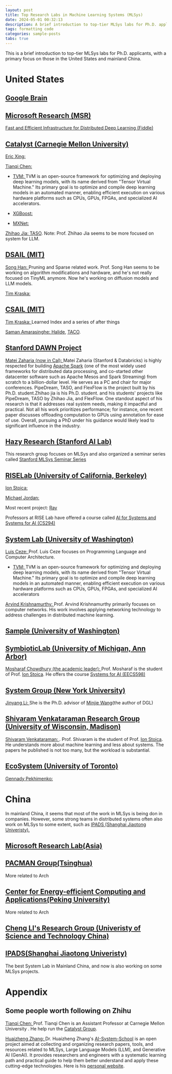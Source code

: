 ```yaml
---
layout: post
title: Top Research Labs in Machine Learning Systems (MLSys)
date: 2024-05-01 00:32:13
description: A brief introduction to top-tier MLSys labs for Ph.D. applicants.
tags: formatting code
categories: sample-posts
tabs: true
---
```

This is a brief introduction to top-tier MLSys labs for Ph.D. applicants, with a primary focus on those in the United States and mainland China.
# United States

## [Google Brain](https://research.google/)

## [Microsoft Research (MSR)](https://www.microsoft.com/en-us/research/)
[Fast and Efficient Infrastructure for Distributed Deep Learning (Fiddle)](https://www.microsoft.com/en-us/research/project/fiddle/)

## [Catalyst (Carnegie Mellon University)](https://catalyst.cs.cmu.edu/)
[Eric Xing: ](https://www.cs.cmu.edu/~epxing/)

[Tianqi Chen: ](https://tqchen.com/)

* [TVM: ](https://tvm.apache.org/) TVM is an open-source framework for optimizing and deploying deep learning models, with its name derived from "Tensor Virtual Machine." Its primary goal is to optimize and compile deep learning models in an automated manner, enabling efficient execution on various hardware platforms such as CPUs, GPUs, FPGAs, and specialized AI accelerators.

* [XGBoost: ](https://arxiv.org/abs/1603.02754)

* [MXNet: ](https://www.arxiv.org/abs/1512.01274)

[Zhihao Jia: ](https://www.cs.cmu.edu/~zhihaoj2/)[TASO](chrome-extension://efaidnbmnnnibpcajpcglclefindmkaj/https://cs.stanford.edu/~padon/taso-sosp19.pdf). Note: Prof. Zhihao Jia seems to be more focused on system for LLM.


## [DSAIL (MIT)](https://dsail.csail.mit.edu/)
[Song Han: ](https://hanlab.mit.edu/songhan)Pruning and Sparse related work. Prof. Song Han seems to be working on algorithm modifications and hardware, and he's not really focused on TinyML anymore. Now he's working on diffusion models and LLM models.

[Tim Kraska: ](https://people.csail.mit.edu/kraska/)


## [CSAIL (MIT)](https://www.csail.mit.edu/)
[Tim Kraska: ](https://people.csail.mit.edu/kraska/) Learned Index and a series of after things

[Saman Amarasinghe: ](https://www.csail.mit.edu/person/saman-amarasinghe)[Halide](chrome-extension://efaidnbmnnnibpcajpcglclefindmkaj/https://people.csail.mit.edu/jrk/halide-pldi13.pdf), [TACO](https://tacos.libraries.mit.edu/).

## [Stanford DAWN Project](https://dawn.cs.stanford.edu/)
[Matei Zaharia (now in Cal): ](https://people.eecs.berkeley.edu/~matei/) Matei Zaharia (Stanford & Databricks) is highly respected for building [Apache Spark](https://spark.apache.org/) (one of the most widely used frameworks for distributed data processing, and co-started other datacenter software such as Apache Mesos and Spark Streaming) from scratch to a billion-dollar level. He serves as a PC and chair for major conferences. PipeDream, TASO, and FlexFlow is the project built by his Ph.D. student.Zhihao jia is his Ph.D. student. and  his students' projects like PipeDream, TASO by Zhihao Jia, and FlexFlow. One standout aspect of his research is that it addresses real system needs, making it impactful and practical. Not all his work prioritizes performance; for instance, one recent paper discusses offloading computation to GPUs using annotation for ease of use. Overall, pursuing a PhD under his guidance would likely lead to significant influence in the industry.

## [Hazy Research (Stanford AI Lab)](https://hazyresearch.stanford.edu/index)
This research group focuses on MLSys and also organized a seminar series called [Stanford MLSys Seminar Series](https://mlsys.stanford.edu/)

## [RISELab (University of California, Berkeley)](https://rise.cs.berkeley.edu/)
[Ion Stoica: ](https://people.eecs.berkeley.edu/~istoica/) 

[Michael Jordan: ](https://people.eecs.berkeley.edu/~jordan/)

Most recent project: [Ray](https://rise.cs.berkeley.edu/projects/ray/)

Professors at RISE Lab have offered a course called [AI for Systems and Systems for AI (CS294)](https://ucbrise.github.io/cs294-ai-sys-fa19/)

## [System Lab (University of Washington)](https://www.cs.washington.edu/research/systems)
[Luis Ceze: ](https://homes.cs.washington.edu/~luisceze/) Prof. Luis Ceze focuses on Programming Language and Computer Architecture.
* [TVM: ](https://tvm.apache.org/) TVM is an open-source framework for optimizing and deploying deep learning models, with its name derived from "Tensor Virtual Machine." Its primary goal is to optimize and compile deep learning models in an automated manner, enabling efficient execution on various hardware platforms such as CPUs, GPUs, FPGAs, and specialized AI accelerators

[Arvind Krishnamurthy: ](https://www.cs.washington.edu/people/faculty/arvind) Prof. Arvind Krishnamurthy primarily focuses on computer networks. His work involves applying networking technology to address challenges in distributed machine learning.

## [Sample (University of Washington)](https://sampl.cs.washington.edu/)

## [SymbioticLab (University of Michigan, Ann Arbor)](https://symbioticlab.org/)
[Mosharaf Chowdhury (the academic leader): ](https://www.mosharaf.com/) Prof. Mosharaf is the student of Prof. [Ion Stoica](https://people.eecs.berkeley.edu/~istoica/). He offers the course [Systems for AI (EECS598)](https://github.com/mosharaf/eecs598/tree/w21-ai)


## [System Group (New York University)](http://www.news.cs.nyu.edu/)
[Jinyang Li: ](https://cims.nyu.edu/people/profiles/LI_Jinyang.html) She is the Ph.D. advisor of [Minjie Wang](https://jermainewang.github.io/)(the author of DGL)

## [Shivaram Venkataraman Research Group (University of Wisconsin, Madison)](https://shivaram.org/)
[Shivaram Venkataraman: ](https://shivaram.org/). Prof. Shivaram is the student of Prof. [Ion Stoica](https://people.eecs.berkeley.edu/~istoica/). He understands more about machine learning and less about systems. The papers he published is not too many, but the workload is substantial.


## [EcoSystem (University of Toronto)](https://www.cs.toronto.edu/ecosystem/)
[Gennady Pekhimenko: ](https://www.cs.toronto.edu/~pekhimenko/)


# China
In mainland China, it seems that most of the work in MLSys is being don in companies. However, some strong teams in distributed systems often also work on MLSys to some extent, such as [IPADS (Shanghai Jiaotong Univeristy).](https://ipads.se.sjtu.edu.cn/zh/index.html)

## [Microsoft Research Lab(Asia)](https://www.microsoft.com/en-us/research/group/systems-and-networking-research-group-asia/)

## [PACMAN Group(Tsinghua)](https://pacman.cs.tsinghua.edu.cn/)
More related to Arch

## [Center for Energy-efficient Computing and Applications(Peking University)](https://ceca.pku.edu.cn/people/index.htm)
More related to Arch

## [Cheng LI's Research Group (Univeristy of Science and Technology China)](http://staff.ustc.edu.cn/~chengli7)


## [IPADS(Shanghai Jiaotong Univeristy)](https://ipads.se.sjtu.edu.cn/zh/index.html)
The best System Lab in Mainland China, and now is also working on some MLSys projects.

# Appendix

## Some people worth following on Zhihu
[Tianqi Chen: ](https://www.zhihu.com/people/crowowrk) Prof. Tianqi Chen is an Assistant Professor at Carnegie Mellon University . He help run the [Catalyst Group](https://catalyst.cs.cmu.edu/).

[Huaizheng Zhang: ](https://www.zhihu.com/people/zhanghuaizheng) Dr. Huaizheng Zhang's [AI-System-School](https://github.com/HuaizhengZhang/AI-System-School) is an open project aimed at collecting and organizing research papers, tools, and resources related to MLSys, Large Language Models (LLM), and Generative AI (GenAI). It provides researchers and engineers with a systematic learning path and practical guide to help them better understand and apply these cutting-edge technologies. Here is his [personal website](https://huaizheng.xyz/).
